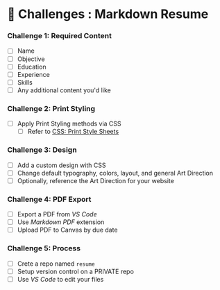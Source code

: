 # 💯 Challenges : Markdown Resume

### Challenge 1: Required Content

* [ ] Name
* [ ] Objective
* [ ] Education
* [ ] Experience
* [ ] Skills
* [ ] Any additional content you'd like

### Challenge 2: Print Styling&#x20;

* [ ] Apply Print Styling methods via CSS
  * [ ] Refer to [CSS: Print Style Sheets](https://www.linkedin.com/learning/css-print-style-sheets)

### Challenge 3: Design&#x20;

* [ ] Add a custom design with CSS
* [ ] Change default typography, colors, layout, and general Art Direction&#x20;
* [ ] Optionally, reference the Art Direction for your website

### Challenge 4: PDF Export

* [ ] Export a PDF from _VS Code_
* [ ] Use _Markdown PDF_ extension
* [ ] Upload PDF to Canvas by due date

### Challenge 5: Process

* [ ] Crete a repo named `resume`
* [ ] Setup version control on a PRIVATE repo
* [ ] Use _VS Code_ to edit your files

###
